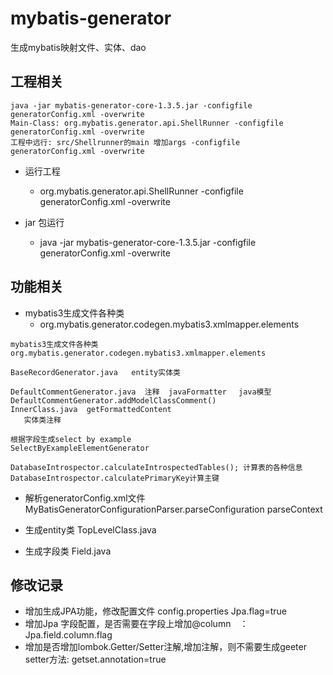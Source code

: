 # mybatis-generator
生成mybatis映射文件、实体、dao


## 工程相关
```
java -jar mybatis-generator-core-1.3.5.jar -configfile generatorConfig.xml -overwrite
Main-Class: org.mybatis.generator.api.ShellRunner -configfile generatorConfig.xml -overwrite
工程中远行: src/Shellrunner的main 增加args -configfile generatorConfig.xml -overwrite

```

* 运行工程
    * org.mybatis.generator.api.ShellRunner -configfile generatorConfig.xml -overwrite

* jar 包运行
    * java -jar mybatis-generator-core-1.3.5.jar -configfile generatorConfig.xml -overwrite


## 功能相关
* mybatis3生成文件各种类
  *  org.mybatis.generator.codegen.mybatis3.xmlmapper.elements
```
mybatis3生成文件各种类
org.mybatis.generator.codegen.mybatis3.xmlmapper.elements

BaseRecordGenerator.java   entity实体类

DefaultCommentGenerator.java  注释  javaFormatter 　java模型 DefaultCommentGenerator.addModelClassComment()
InnerClass.java  getFormattedContent
   实体类注释 
	
根据字段生成select by example
SelectByExampleElementGenerator

DatabaseIntrospector.calculateIntrospectedTables(); 计算表的各种信息
DatabaseIntrospector.calculatePrimaryKey计算主键
```  

* 解析generatorConfig.xml文件 MyBatisGeneratorConfigurationParser.parseConfiguration parseContext

* 生成entity类 TopLevelClass.java
* 生成字段类 Field.java

## 修改记录
* 增加生成JPA功能，修改配置文件 config.properties Jpa.flag=true
* 增加Jpa 字段配置，是否需要在字段上增加@column　：Jpa.field.column.flag
* 增加是否增加lombok.Getter/Setter注解,增加注解，则不需要生成geeter setter方法: getset.annotation=true
